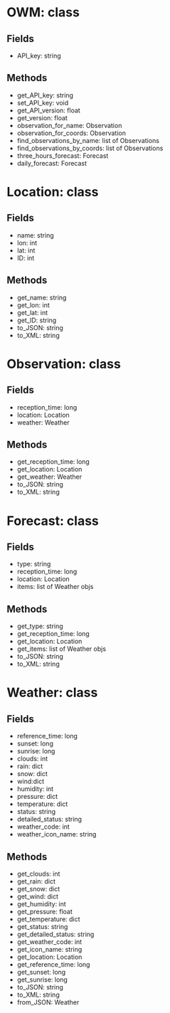 OWM: class
==========
Fields
------
+ API_key: string

Methods
-------
+ get_API_key: string
+ set_API_key: void
+ get_API_version: float
+ get_version: float
+ observation_for_name: Observation
+ observation_for_coords: Observation
+ find_observations_by_name: list of Observations
+ find_observations_by_coords: list of Observations
+ three_hours_forecast: Forecast
+ daily_forecast: Forecast


Location: class
===============
Fields
------
+ name: string
+ lon: int
+ lat: int
+ ID: int

Methods
-------
+ get_name: string
+ get_lon: int
+ get_lat: int
+ get_ID: string
+ to_JSON: string
+ to_XML: string


Observation: class
==================
Fields
------
+ reception_time: long
+ location: Location
+ weather: Weather

Methods
-------
+ get_reception_time: long
+ get_location: Location
+ get_weather: Weather
+ to_JSON: string
+ to_XML: string

Forecast: class
===============

Fields
------
+ type: string
+ reception_time: long
+ location: Location
+ items: list of Weather objs

Methods
-------
+ get_type: string
+ get_reception_time: long
+ get_location: Location
+ get_items: list of Weather objs
+ to_JSON: string
+ to_XML: string


Weather: class
==============

Fields
------
+ reference_time: long
+ sunset: long
+ sunrise: long
+ clouds: int
+ rain: dict
+ snow: dict
+ wind:dict
+ humidity: int
+ pressure: dict
+ temperature: dict
+ status: string
+ detailed_status: string
+ weather_code: int
+ weather_icon_name: string

Methods
-------
+ get_clouds: int
+ get_rain: dict
+ get_snow: dict
+ get_wind: dict
+ get_humidity: int
+ get_pressure: float
+ get_temperature: dict
+ get_status: string
+ get_detailed_status: string
+ get_weather_code: int
+ get_icon_name: string
+ get_location: Location
+ get_reference_time: long
+ get_sunset: long
+ get_sunrise: long
+ to_JSON: string
+ to_XML: string
+ from_JSON: Weather